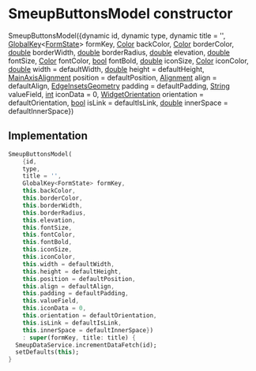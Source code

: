 


# SmeupButtonsModel constructor







SmeupButtonsModel({dynamic id, dynamic type, dynamic title = '', [GlobalKey](https://api.flutter.dev/flutter/widgets/GlobalKey-class.html)&lt;[FormState](https://api.flutter.dev/flutter/widgets/FormState-class.html)> formKey, [Color](https://api.flutter.dev/flutter/dart-ui/Color-class.html) backColor, [Color](https://api.flutter.dev/flutter/dart-ui/Color-class.html) borderColor, [double](https://api.flutter.dev/flutter/dart-core/double-class.html) borderWidth, [double](https://api.flutter.dev/flutter/dart-core/double-class.html) borderRadius, [double](https://api.flutter.dev/flutter/dart-core/double-class.html) elevation, [double](https://api.flutter.dev/flutter/dart-core/double-class.html) fontSize, [Color](https://api.flutter.dev/flutter/dart-ui/Color-class.html) fontColor, [bool](https://api.flutter.dev/flutter/dart-core/bool-class.html) fontBold, [double](https://api.flutter.dev/flutter/dart-core/double-class.html) iconSize, [Color](https://api.flutter.dev/flutter/dart-ui/Color-class.html) iconColor, [double](https://api.flutter.dev/flutter/dart-core/double-class.html) width = defaultWidth, [double](https://api.flutter.dev/flutter/dart-core/double-class.html) height = defaultHeight, [MainAxisAlignment](https://api.flutter.dev/flutter/rendering/MainAxisAlignment.html) position = defaultPosition, [Alignment](https://api.flutter.dev/flutter/painting/Alignment-class.html) align = defaultAlign, [EdgeInsetsGeometry](https://api.flutter.dev/flutter/painting/EdgeInsetsGeometry-class.html) padding = defaultPadding, [String](https://api.flutter.dev/flutter/dart-core/String-class.html) valueField, [int](https://api.flutter.dev/flutter/dart-core/int-class.html) iconData = 0, [WidgetOrientation](../../smeup_models_widgets_smeup_model/WidgetOrientation.md) orientation = defaultOrientation, [bool](https://api.flutter.dev/flutter/dart-core/bool-class.html) isLink = defaultIsLink, [double](https://api.flutter.dev/flutter/dart-core/double-class.html) innerSpace = defaultInnerSpace})





## Implementation

```dart
SmeupButtonsModel(
    {id,
    type,
    title = '',
    GlobalKey<FormState> formKey,
    this.backColor,
    this.borderColor,
    this.borderWidth,
    this.borderRadius,
    this.elevation,
    this.fontSize,
    this.fontColor,
    this.fontBold,
    this.iconSize,
    this.iconColor,
    this.width = defaultWidth,
    this.height = defaultHeight,
    this.position = defaultPosition,
    this.align = defaultAlign,
    this.padding = defaultPadding,
    this.valueField,
    this.iconData = 0,
    this.orientation = defaultOrientation,
    this.isLink = defaultIsLink,
    this.innerSpace = defaultInnerSpace})
    : super(formKey, title: title) {
  SmeupDataService.incrementDataFetch(id);
  setDefaults(this);
}
```







